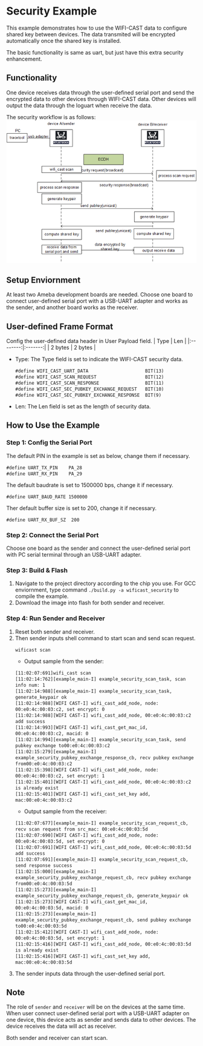 # Security Example

This example demonstrates how to use the WIFI-CAST data to configure shared key between devices. The data transmited will be encrypted automatically once the shared key is installed.

The basic functionality is same as uart, but just have this extra security enhancement.

## Functionality

One device receives data through the user-defined serial port and send the encrypted data to other devices through WIFI-CAST data. Other devices will output the data through the loguart when receive the data.

The security workflow is as follows:
<img src="image.png">

## Setup Enviornment

At least two Ameba development boards are needed. Choose one board to connect user-defined serial port with a USB-UART adapter and works as the sender, and another board works as the receiver.

## User-defined Frame Format

Config the user-defined data header in User Payload field.
|   Type   |   Len   | 
|:--------:|:-------:|
|  2 bytes | 2 bytes |
* Type: The Type field is set to indicate the WIFI-CAST security data.
    ```
    #define WIFI_CAST_UART_DATA                     BIT(13)
    #define WIFI_CAST_SCAN_REQUEST                  BIT(12)
    #define WIFI_CAST_SCAN_RESPONSE                 BIT(11)
    #define WIFI_CAST_SEC_PUBKEY_EXCHANGE_REQUEST   BIT(10)
    #define WIFI_CAST_SEC_PUBKEY_EXCHANGE_RESPONSE  BIT(9)
    ```
* Len: The Len field is set as the length of security data.

## How to Use the Example

### Step 1: Config the Serial Port

The default PIN in the example is set as below, change them if necessary.
```
#define UART_TX_PIN    PA_28
#define UART_RX_PIN    PA_29
```
The default baudrate is set to 1500000 bps, change it if necessary.
```
#define UART_BAUD_RATE 1500000
```
Ther default buffer size is set to 200, change it if necessary.
```
#define UART_RX_BUF_SZ	200
```

### Step 2: Connect the Serial Port

Choose one board as the sender and connect the user-defined serial port with PC serial terminal through an USB-UART adapter.

### Step 3: Build & Flash

1. Navigate to the project directory according to the chip you use. For GCC enviornment, type command `./build.py -a wificast_security` to compile the example.
2. Download the image into flash for both sender and receiver.

### Step 4: Run Sender and Receiver

1. Reset both sender and receiver.
2. Then sender inputs shell command to start scan and send scan request.
    ```
    wificast scan
    ```
    * Output sample from the sender:
    ```
    [11:02:07:691]wifi_cast scan
    [11:02:14:762][example_main-I] example_security_scan_task, scan info num: 1
    [11:02:14:988][example_main-I] example_security_scan_task, generate_keypair ok
    [11:02:14:988][WIFI CAST-I] wifi_cast_add_node, node: 00:e0:4c:00:03:c2, set encrypt: 0
    [11:02:14:988][WIFI CAST-I] wifi_cast_add_node, 00:e0:4c:00:03:c2 add success
    [11:02:14:993][WIFI CAST-I] wifi_cast_get_mac_id, 00:e0:4c:00:03:c2, macid: 0
    [11:02:14:994][example_main-I] example_security_scan_task, send pubkey exchange to00:e0:4c:00:03:c2
    [11:02:15:279][example_main-I] example_security_pubkey_exchange_response_cb, recv pubkey exchange from00:e0:4c:00:03:c2
    [11:02:15:398][WIFI CAST-I] wifi_cast_add_node, node: 00:e0:4c:00:03:c2, set encrypt: 1
    [11:02:15:401][WIFI CAST-I] wifi_cast_add_node, 00:e0:4c:00:03:c2 is already exist
    [11:02:15:401][WIFI CAST-I] wifi_cast_set_key add, mac:00:e0:4c:00:03:c2
    ```
    * Output sample from the receiver:
    ```
    [11:02:07:677][example_main-I] example_security_scan_request_cb, recv scan request from src_mac: 00:e0:4c:00:03:5d
    [11:02:07:690][WIFI CAST-I] wifi_cast_add_node, node: 00:e0:4c:00:03:5d, set encrypt: 0
    [11:02:07:691][WIFI CAST-I] wifi_cast_add_node, 00:e0:4c:00:03:5d add success
    [11:02:07:691][example_main-I] example_security_scan_request_cb, send response success
    [11:02:15:000][example_main-I] example_security_pubkey_exchange_request_cb, recv pubkey exchange from00:e0:4c:00:03:5d
    [11:02:15:273][example_main-I] example_security_pubkey_exchange_request_cb, generate_keypair ok
    [11:02:15:273][WIFI CAST-I] wifi_cast_get_mac_id, 00:e0:4c:00:03:5d, macid: 0
    [11:02:15:273][example_main-I] example_security_pubkey_exchange_request_cb, send pubkey exchange to00:e0:4c:00:03:5d
    [11:02:15:412][WIFI CAST-I] wifi_cast_add_node, node: 00:e0:4c:00:03:5d, set encrypt: 1
    [11:02:15:416][WIFI CAST-I] wifi_cast_add_node, 00:e0:4c:00:03:5d is already exist
    [11:02:15:416][WIFI CAST-I] wifi_cast_set_key add, mac:00:e0:4c:00:03:5d
    ```
3. The sender inputs data through the user-defined serial port.

## Note
The role of `sender` and `receiver` will be on the devices at the same time. When user connect user-defined serial port with a USB-UART adapter on one device, this device acts as sender and sends data to other devices. The device receives the data will act as receiver. 

Both sender and receiver can start scan.

